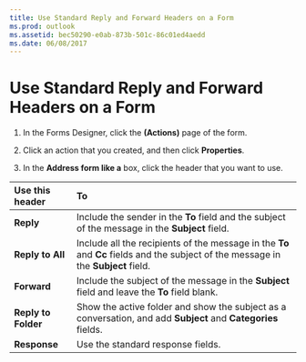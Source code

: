 ```yaml
---
title: Use Standard Reply and Forward Headers on a Form
ms.prod: outlook
ms.assetid: bec50290-e0ab-873b-501c-86c01ed4aedd
ms.date: 06/08/2017
---
```



# Use Standard Reply and Forward Headers on a Form

1. In the Forms Designer, click the  **(Actions)** page of the form.
    
2. Click an action that you created, and then click  **Properties**. 
    
3. In the  **Address form like a** box, click the header that you want to use.
    


|**Use this header**|**To**|
|:-----|:-----|
| **Reply**|Include the sender in the  **To** field and the subject of the message in the **Subject** field.|
| **Reply to All**|Include all the recipients of the message in the  **To** and **Cc** fields and the subject of the message in the **Subject** field.|
| **Forward**|Include the subject of the message in the  **Subject** field and leave the **To** field blank.|
| **Reply to Folder**|Show the active folder and show the subject as a conversation, and add  **Subject** and **Categories** fields.|
| **Response**|Use the standard response fields.|

